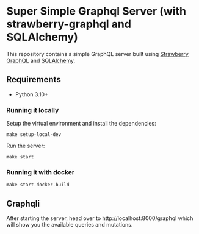 # Super Simple Graphql Server (with strawberry-graphql and SQLAlchemy)

This repository contains a simple GraphQL server built using [Strawberry GraphQL](https://strawberry.rocks/) and [SQLAlchemy](https://www.sqlalchemy.org/). 

## Requirements

- Python 3.10+

### Running it locally

Setup the virtual environment and install the dependencies:
```
make setup-local-dev
```

Run the server:
```
make start
```

### Running it with docker

```
make start-docker-build
```

## Graphqli
After starting the server, head over to http://localhost:8000/graphql which will show you the available queries and mutations.



